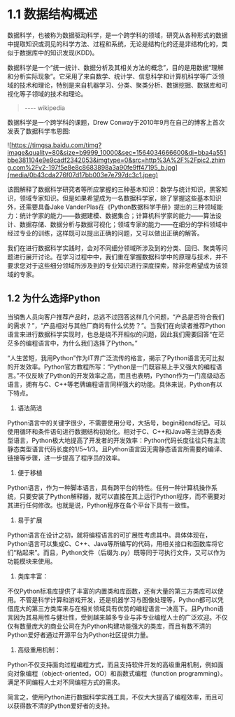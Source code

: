 # 1.1 数据结构概述

数据科学，也被称为数据驱动科学，是一个跨学科的领域，研究从各种形式的数据中提取知识或洞见的科学方法、过程和系统，无论是结构化的还是非结构化的，类似于数据库中的知识发现(KDD)。

数据科学是一个“统一统计、数据分析及其相关方法的概念”，目的是用数据“理解和分析实际现象”。它采用了来自数学、统计学、信息科学和计算机科学等广泛领域的技术和理论，特别是来自机器学习、分类、聚类分析、数据挖掘、数据库和可视化等子领域的技术和理论。

>   \---- wikipedia

数据科学是一个跨学科的课题，Drew
Conway于2010年9月在自己的博客上首次发表了数据科学韦恩图:

![https://timgsa.baidu.com/timg?image&quality=80&size=b9999_10000&sec=1564034666600&di=bba4a551bbe381104e9e9cadf2342053&imgtype=0&src=http%3A%2F%2Fpic2.zhimg.com%2Fv2-197f5e8e8c8683898a3a90fe9ff47195_b.jpg](media/0b43cda276f07d17bb003e7e797dc3c1.jpeg)

该图解释了数据科学研究者等所应掌握的三种基本知识：数学与统计知识，黑客知识，领域专家知识。但是如果希望成为一名数据科学家，除了掌握这些基本知识外，还需要具备Jake
VanderPlas在《Python数据科学手册》提出的三种领域能力：统计学家的能力——数据建模、数据集合；计算机科学家的能力——算法设计、数据存储、数据分析与数据可视化；领域专家的能力——在细分的学科领域中经过专业的训练，这样既可以提出正确的问题，又可以做出正确的解答。

我们在进行数据科学实践时，会对不同细分领域所涉及到的分类、回归、聚类等问题进行展开讨论。在学习过程中中，我们重在掌握数据科学中的原理与技术，并不要求您对于这些细分领域所涉及到的专业知识进行深度探索，除非您希望成为该领域的专家。

## 1.2 为什么选择Python

当销售人员向客户推荐产品时，总逃不过回答这样几个问题，“产品是否符合我们的需求？”，“产品相对与其他厂商的有什么优势？”。当我们在向读者推荐Python语言来进行数据科学实现时，也总是绕不开相似的问题，因此我们需要回答“在茫茫多的编程语言中，为什么我们选择了Python。”

“人生苦短，我用Python”作为IT界广泛流传的格言，揭示了Python语言无可比拟的开发效率。Python官方教程所写：“Python是一门既容易上手又强大的编程语言。”不仅反映了Python的开发效率之高，而且也表明，Python作为一门高级动态语言，拥有与C、C++等老牌编程语言同样强大的功能。具体来说，Python有以下特点。

1.  语法简洁

Python语言中的关键字很少，不需要使用分号，大括号，begin和end标记。可以使用循环和条件语句进行数据结构初始化。相对于C、C++和Java等主流静态类型语言，Python极大地提高了开发者的开发效率：Python代码长度往往只有主流静态类型语言代码长度的1/5\~1/3。且Python语言因无需静态语言所需要的编译、链接等步骤，进一步提高了程序员的效率。

1.  便于移植

Python语言，作为一种脚本语言，具有跨平台的特性。任何一种计算机操作系统，只要安装了Python解释器，就可以直接在其上运行Python程序，而不需要对其进行任何修改。也就是说，Python程序在各个平台下具有一致性。

1.  易于扩展

Python语言在设计之初，就将编程语言的可扩展性考虑其中。具体体现在，Python语言可以集成C、C++、Java等所编写的代码，用相关接口和函数库将它们“粘起来”。而且，Python文件（后缀为.py）既等同于可执行文件，又可以作为功能模块来使用。

1.  类库丰富：

不仅Python标准库提供了丰富的内置类和库函数，还有大量的第三方类库可以使用。不管是科学计算和游戏开发，还是机器学习与图像处理等，Python都可以凭借庞大的第三方类库来与在相关领域具有优势的编程语言一决高下。且Python语言因为其易用性与健壮性，受到越来越多专业与非专业编程人士的广泛欢迎。不仅仅有数量庞大的商业公司在为Python构建功能强大的类库，而且有数不清的Python爱好者通过开源平台为Python社区提供力量。

1.  高级重用机制：

Python不仅支持面向过程编程方式，而且支持软件开发的高级重用机制，例如面向对象编程（object-oriented，OO）和函数式编程（function
programming）。满足不同编程人士对不同编程方式的需求。

简言之，使用Python进行数据科学实践工具，不仅大大提高了编程效率，而且可以获得数不清的Python爱好者的支持。
